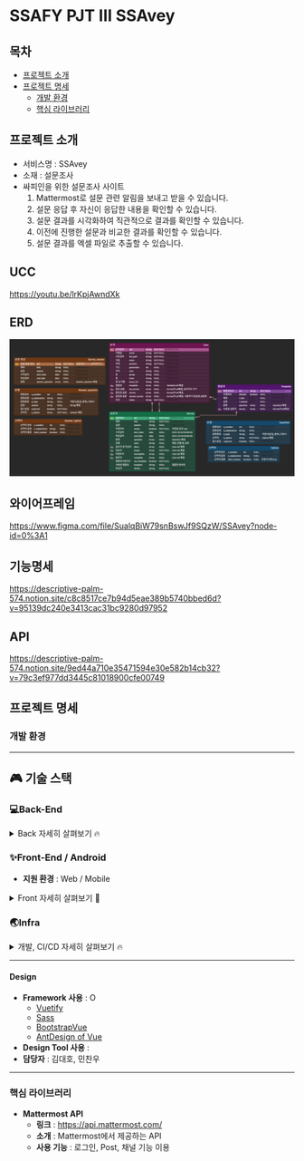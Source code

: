 # SSAFY PJT III SSAvey

## 목차

- [프로젝트 소개](#프로젝트-소개)
- [프로젝트 명세](#프로젝트-명세)
  - [개발 환경](#개발-환경)
  - [핵심 라이브러리](#핵심-라이브러리)
    <br>

## 프로젝트 소개

- 서비스명 : SSAvey
- 소재 : 설문조사
- 싸피인을 위한 설문조사 사이트
  1. Mattermost로 설문 관련 알림을 보내고 받을 수 있습니다.
  2. 설문 응답 후 자신이 응답한 내용을 확인할 수 있습니다.
  3. 설문 결과를 시각화하여 직관적으로 결과를 확인할 수 있습니다.
  4. 이전에 진행한 설문과 비교한 결과를 확인할 수 있습니다.
  5. 설문 결과를 엑셀 파일로 추출할 수 있습니다.
     <br>

## UCC
https://youtu.be/lrKpjAwndXk
## ERD
![ERD](exec/ERD.PNG)

## 와이어프레임
https://www.figma.com/file/SualqBiW79snBswJf9SQzW/SSAvey?node-id=0%3A1

## 기능명세
https://descriptive-palm-574.notion.site/c8c8517ce7b94d5eae389b5740bbed6d?v=95139dc240e3413cac31bc9280d97952

## API
https://descriptive-palm-574.notion.site/9ed44a710e35471594e30e582b14cb32?v=79c3ef977dd3445c81018900cfe00749

## 프로젝트 명세

### 개발 환경

---
## :video_game: 기술 스택


### 💻Back-End

<details>
    <summary>Back 자세히 살펴보기 🔥</summary>
    <ul>
      <li>기술스택 ⚙</li>
    </ul>
    <ul>
        <li>Spring-Boot : 2.3.9</li>
        <li>Spring-Data-MongoDB</li>
        <li>spring-boot-starter-validation</li>
        <li>spring-boot-starter-jdbc</li>
        <li>spring-cloud-starter-aws : 2.2.5</li>
        <li>lombok</li>
        <li>mongoDB</li>
    </ul>
</details>

### ✨Front-End / Android

- **지원 환경** : Web / Mobile 
<details>
    <summary>Front 자세히 살펴보기 🌈</summary>
    <ul>
        <li>기술스택 ⚙</li>
    </ul>   
    <ul>
        <li>JS, HTML, CSS</li>
        <li>SCSS</li>
        <li>vue/cli 4.5.13</li>
        <li>vue 2.6.10</li>
    </ul>
    <li>--------------------------------------------------------------------------------------</li>
    <ul>
        <li>라이브러리 📚</li>
    </ul>   
    <ul>
        <li>axios</li>
        <li>eslint & prettier</li>
        <li>node-sass</li>
        <li>sass-loader</li>
        <li>aos</li>
        <li>bootstrap</li>
        <li>bootstrap-vue</li>
        <li>jwt-decode</li>
        <li>less-loader</li>
        <li>v-calendar</li>
        <li>vue-compare-image</li>
        <li>vue-easy-range-date-picker</li>
        <li>vue-infinite-loading</li>   
        <li>vue-typer</li>
        <li>vue2-datepicker</li>
        <li>vue2-daterange-picker</li>
        <li>vuejs-countdown</li>
        <li>vuelendar</li>
        <li>vuelidate</li>
        <li>vuex</li>
        <li>vuex-persistedstate</li>
    </ul>
</details>


### 🌏Infra

  <details>
      <summary>개발, CI/CD 자세히 살펴보기 🔥</summary>
      <ul>
          <li>AWS-EC2</li>
          <li>Jenkins</li>
          <li>Docker</li>
      </ul>
  </details>


-------------------------------------------------

#### Design

- **Framework 사용** : O 
  - [Vuetify](https://vuetifyjs.com/)
  - [Sass](https://sass-lang.com/)
  - [BootstrapVue](https://bootstrap-vue.org/)
  - [AntDesign of Vue](https://antdv.com/docs/vue/introduce-cn/)
- **Design Tool 사용** : 
- **담당자** : 김대호, 민찬우
  <br>

--------------------
### 핵심 라이브러리

- **Mattermost API**
  - **링크** : https://api.mattermost.com/
  - **소개** : Mattermost에서 제공하는 API
  - **사용 기능** : 로그인, Post, 채널 기능 이용

